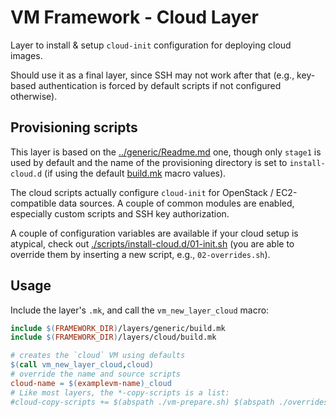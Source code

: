 # VM Framework - Cloud Layer

Layer to install & setup `cloud-init` configuration for deploying cloud images.

Should use it as a final layer, since SSH may not work after that (e.g., 
key-based authentication is forced by default scripts if not configured
otherwise).

## Provisioning scripts

This layer is based on the [../generic/Readme.md](Generic) one, though only
`stage1` is used by default and the name of the provisioning directory is set to
`install-cloud.d` (if using the default [build.mk](./build.mk) macro values).

The cloud scripts actually configure `cloud-init` for OpenStack
/ EC2-compatible data sources. A couple of common modules are enabled,
especially custom scripts and SSH key authorization.

A couple of configuration variables are available if your cloud setup is
atypical, check out [./scripts/install-cloud.d/01-init.sh](01-init.sh) (you are
able to override them by inserting a new script, e.g., `02-overrides.sh`).

## Usage

Include the layer's `.mk`, and call the `vm_new_layer_cloud` macro:

```Makefile
include $(FRAMEWORK_DIR)/layers/generic/build.mk
include $(FRAMEWORK_DIR)/layers/cloud/build.mk

# creates the `cloud` VM using defaults
$(call vm_new_layer_cloud,cloud)
# override the name and source scripts
cloud-name = $(examplevm-name)_cloud
# Like most layers, the *-copy-scripts is a list:
#cloud-copy-scripts += $(abspath ./vm-prepare.sh) $(abspath ./overrides)/
```
